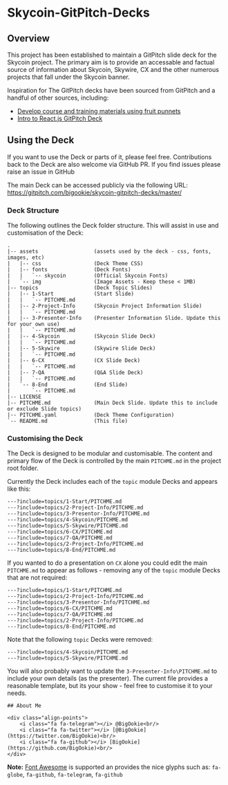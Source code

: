 # Skycoin-GitPitch-Decks

## Overview
This project has been established to maintain a GitPitch slide deck for the Skycoin project. The primary aim is to provide an accessable and factual source of information about Skycoin, Skywire, CX and the other numerous projects that fall under the Skycoin banner.

Inspiration for The GitPitch decks have been sourced from GitPitch and a handful of other sources, including:
- [Develop course and training materials using fruit punnets](https://hackernoon.com/develop-course-and-training-materials-using-fruit-punnets-cf9cfa88040f)
- [Intro to React.js GitPitch Deck](https://github.com/suddi/intro-to-react/)

## Using the Deck
If you want to use the Deck or parts of it, please feel free. Contributions back to the Deck are also welcome via GitHub PR. If you find issues please raise an issue in GitHub

The main Deck can be accessed publicly via the following URL:
https://gitpitch.com/bigookie/skycoin-gitpitch-decks/master/

### Deck Structure
The following outlines the Deck folder structure. This will assist in use and customisation of the Deck:

```
.
|-- assets                  (assets used by the deck - css, fonts, images, etc)
|   |-- css                 (Deck Theme CSS)
|   |-- fonts               (Deck Fonts)
|   |   `-- skycoin         (Official Skycoin Fonts)
|   `-- img                 (Image Assets - Keep these < 1MB)
|-- topics                  (Deck Topic Slides)
|   |-- 1-Start             (Start Slide)
|   |   `-- PITCHME.md
|   |-- 2-Project-Info      (Skycoin Project Information Slide)
|   |   `-- PITCHME.md
|   |-- 3-Presenter-Info    (Presenter Information Slide. Update this for your own use)
|   |   `-- PITCHME.md
|   |-- 4-Skycoin           (Skycoin Slide Deck)
|   |   `-- PITCHME.md
|   |-- 5-Skywire           (Skywire Slide Deck)
|   |   `-- PITCHME.md
|   |-- 6-CX                (CX Slide Deck)
|   |   `-- PITCHME.md
|   |-- 7-QA                (Q&A Slide Deck)
|   |   `-- PITCHME.md
|   `-- 8-End               (End Slide)
|       `-- PITCHME.md
|-- LICENSE
|-- PITCHME.md              (Main Deck Slide. Update this to include or exclude Slide topics)
|-- PITCHME.yaml            (Deck Theme Configuration)
`-- README.md               (This file)
```

### Customising the Deck
The Deck is designed to be modular and customisable. The content and primary flow of the Deck is controlled by the main `PITCHME.md` in the project root folder.

Currently the Deck includes each of the `topic` module Decks and appears like this:
```
---?include=topics/1-Start/PITCHME.md
---?include=topics/2-Project-Info/PITCHME.md
---?include=topics/3-Presentor-Info/PITCHME.md
---?include=topics/4-Skycoin/PITCHME.md
---?include=topics/5-Skywire/PITCHME.md
---?include=topics/6-CX/PITCHME.md
---?include=topics/7-QA/PITCHME.md
---?include=topics/2-Project-Info/PITCHME.md
---?include=topics/8-End/PITCHME.md
```

If you wanted to do a presentation on `CX` alone you could edit the main `PITCHME.md` to appear as follows - removing any of the `topic` module Decks that are not required:
```
---?include=topics/1-Start/PITCHME.md
---?include=topics/2-Project-Info/PITCHME.md
---?include=topics/3-Presentor-Info/PITCHME.md
---?include=topics/6-CX/PITCHME.md
---?include=topics/7-QA/PITCHME.md
---?include=topics/2-Project-Info/PITCHME.md
---?include=topics/8-End/PITCHME.md
```

Note that the following `topic` Decks were removed:
```
---?include=topics/4-Skycoin/PITCHME.md
---?include=topics/5-Skywire/PITCHME.md
```

You will also probably want to update the `3-Presenter-Info\PITCHME.md` to include your own details (as the presenter). The current file provides a reasonable template, but its your show - feel free to customise it to your needs.
```
## About Me

<div class="align-points">
	<i class="fa fa-telegram"></i> @BigOokie<br/>
	<i class="fa fa-twitter"></i> [@BigOokie](https://twitter.com/BigOokie)<br/>
	<i class="fa fa-github"></i> [BigOokie](https://github.com/BigOokie)<br/>
</div>
```
**Note:** [Font Awesome](https://fontawesome.com/) is supported an provides the nice glyphs such as: `fa-globe`, `fa-github`, `fa-telegram`, `fa-github`